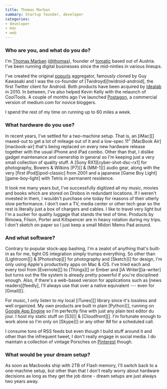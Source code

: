 ```yaml
---
title: Thomas Marban
summary: Startup founder, developer
categories:
- developer
- mac
- web
---
```


### Who are you, and what do you do?

I'm [Thomas Marban](http://www.marban.com/ "Thomas' website.") ([@thomas](http://twitter.com/thomas/ "Thomas' Twitter account.")), founder of [tomatic](http://www.tomatic.com/ "Thomas' company site.") based out of Austria. I've been running digital businesses since the mid-ninties in various lineups.

I've created the original [popurls](http://popurls.com/ "An aggregator service.") aggregator, famously cloned by Guy Kawasaki and I was the co-founder of [Twidroyd][twidroid-android], the first Twitter client for Android. Both products have been acquired by [Idealab](http://idealab.com/ "The Idealab site.") in 2010. In between, I've also helped Kevin Kelly with the relaunch of CoolTools.  A couple of months ago I've launched [Postagon](http://www.postagon.com/ "A weblogging platform."), a commercial version of medium.com for novice bloggers.

I spend the rest of my time on running up to 60 miles a week.

### What hardware do you use?

In recent years, I've settled for a two-machine setup. That is, an [iMac][] maxed-out to get a lot of mileage out of it and a low-spec 11" [MacBook Air][macbook-air] that's being replaced on every new hardware release together with the usual iPhone and iPad combo. Other than that, I dislike gadget maintenance and ownership in general so I'm keeping just a very small collection of quality stuff. A [Sony RX1][cyber-shot-dsc-rx1] for photography, Bowers & Wilkins [P7][] & [MM-1][] audio gear, along with the very [first iPod][ipod-classic] from 2001 and a japanese [Game Boy Light][game-boy-light] with Tetris in permanent residence.

It took me many years but, I've successfully digitized all my music, movies and books which are stored on Drobos in redundant locations. If I weren't invested in them, I wouldn't purchase one today for reasons of their utterly slow performance. I don't own a TV, media center or other tech gear so the rest is literally just a box of chargers and cables. I like to travel very light but I'm a sucker for quality luggage that stands the test of time. Products by Rimowa, Filson, Porter and Killspencer are in heavy rotation during my trips. I don't sketch on paper so I just keep a small Midori Memo Pad around.

### And what software?

Contrary to popular stock-app bashing, I'm a zealot of anything that's built-in as for me, tight OS integration simply trumps everything. So other than [Lightroom][] & [Photoshop][] for photography and [Sketch][] for design, I'm only using Apple's productivity apps on Mac & iOS. I've tried each and every tool from [Evernote][] to [Things][] or Ember and [iA Writer][ia-writer] but turns out the file system is already pretty powerful if you're disciplined enough. Also, if there's a web-based version for applications such as [news readers][feedly], I'll always use that over a native equivalent --- even for [Gmail][].

For music, I only listen to my local [iTunes][] library since it's lossless and well organized. My own products are built in plain [Python][], running on [Google App Engine](https://developers.google.com/appengine/)  so I'm perfectly fine with just any plain text editor du jour. I host my static stuff on [S3][] & [Cloudfront][]. I'm fortunate enough to work alone so I'm only on [Skype][] or any other IM for a scheduled call.

I consume tons of RSS feeds but even though I build stuff around it and other than the infrequent tweet, I don't really engage in social media. I do maintain a collection of vintage Porsches on [Pinterest](http://www.pinterest.com/thomas/vintage-porsche-911/ "Thomas' Porsche pins on Pinterest.") though.

### What would be your dream setup?

As soon as Macbooks ship with 2TB of Flash memory, I'll switch back to a one-machine setup, but other than that I don't really worry about hardware decisions as long as they get the job done - dream setups are just always two years away.